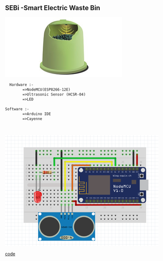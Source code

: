 ## SEBi -Smart Electric Waste Bin

![Image](https://github.com/salmanfarisvp/SEBi/blob/master/icon.png?raw=true)

```
  Hardware :-
        =>NodeMCU(ESP8266-12E)
        =>Ultrasonic Sensor (HCSR-04)
        =>LED

Software :-
        =>Arduino IDE
        =>Cayenne
  
  
  ```



 
![Image](https://github.com/salmanfarisvp/SEBi/blob/master/Wiring.png?raw=true)


[code](https://github.com/salmanfarisvp/SEBi/blob/master/SEBi.ino)
